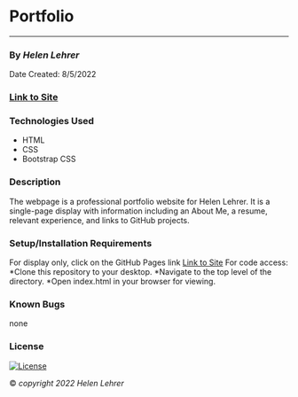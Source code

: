 # Portfolio
----------------
### By *Helen Lehrer*
Date Created: 8/5/2022
### [Link to Site](https://)
### Technologies Used
* HTML
* CSS
* Bootstrap CSS

### Description

The webpage is a professional portfolio website for Helen Lehrer. It is a single-page display with information including an About Me, a resume, relevant experience, and links to GitHub projects.

### Setup/Installation Requirements

For display only, click on the GitHub Pages link [Link to Site](https://)
For code access:
*Clone this repository to your desktop.
*Navigate to the top level of the directory.
*Open index.html in your browser for viewing.
### Known Bugs
none
### License
[![License](https://img.shields.io/badge/License-BSD_3--Clause-blue.svg)](https://opensource.org/licenses/BSD-3-Clause)

&copy; _copyright 2022 Helen Lehrer_

